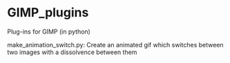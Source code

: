 # GIMP_plugins
Plug-ins for GIMP (in python)


make_animation_switch.py: Create an animated gif which switches between two images with a dissolvence between them
